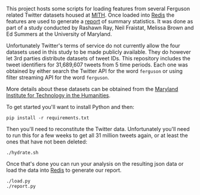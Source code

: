 This project hosts some scripts for loading features from several Ferguson 
related Twitter datasets housed at [MITH]. Once loaded into [Redis] the 
features are used to generate a [report] of summary statistics. It was done
as part of a study conducted by Rashawn Ray, Neil Fraistat, Melissa Brown
and Ed Summers at the University of Maryland.

Unfortunately Twitter's terms of service do not currently allow the 
four datasets used in this study to be made publicly available. They do
however let 3rd parties distribute datasets of tweet IDs. This repository
includes the tweet identifiers for 31,689,607 tweets from 5 time periods.
Each one was obtained by either search the Twitter API for the word `ferguson`
or using filter streaming API for the word `ferguson`.

More details about these datasets can be obtained from the [Maryland Institute for Technology in the Humanities].

To get started you'll want to install Python and then:

    pip install -r requirements.txt

Then you'll need to reconstitute the Twitter data. Unfortunately you'll need to
run this for a few weeks to get all 31 million tweets again, or at least the
ones that have not been deleted:

    ./hydrate.sh

Once that's done you can run your analysis on the resulting json data or load
the data into [Redis] to generate our report.

    ./load.py
    ./report.py

[MITH]: http://mith.umd.edu
[report]: https://github.com/edsu/ferguson-analysis/blob/master/report.md
[Redis]: http://redis.io
[Maryland Institute for Technology in the Humanities]: http://mith.umd.edu
